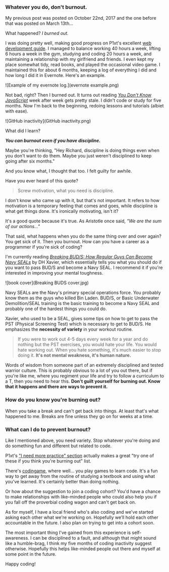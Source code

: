 ### Whatever you do, don't burnout.

My previous post was posted on October 22nd, 2017 and the one before that was posted on March 13th... 

What happened? _I burned out._ 

I was doing pretty well, making good progress on P1xt's excellent [web development guide](https://github.com/P1xt/p1xt-guides/blob/master/wd-cs.md). I managed to balance working 40 hours a week, lifting 6 hours a week in the gym, studying and coding 20 hours a week, and maintaining a relationship with my girlfriend and friends. I even kept my place somewhat tidy, read books, and played the occasional video game. I maintained this for about 6 months, keeping a log of everything I did and how long I did it in Evernote. Here's an example.

![Example of my evernote log.](evernote example.png)

Not bad, right? Then I burned out. It turns out reading [_You Don't Know JavaScript_](https://github.com/getify/You-Dont-Know-JS) week after week gets pretty stale. I didn't code or study for five months. Now I'm back to the beginning, redoing lessons and tutorials (albiet with ease).

![GitHub inactivity](GitHub inactivity.png)

What did I learn? 

_**You can burnout even if you have discipline.**_

Maybe you're thinking, "Hey Richard, discipline is doing things even when you don't want to do them. Maybe you just weren't disciplined to keep going after six months."

And you know what, I thought that too. I felt guilty for awhile. 

Have you ever heard of this quote?

> Screw motivation, what you need is discipline.

I don't know who came up with it, but that's not important. It refers to how motivation is a temporary feeling that comes and goes, while discipline is what get things done. It's ironically motivating, isn't it? 

It's a good quote because it's true. As Aristotle once said, _"We are the sum of our actions..."_

That said, what happens when you do the same thing over and over again? You get sick of it. Then you burnout. How can you have a career as a programmer if you're sick of coding? 

I'm currently reading [_Breaking BUD/S: How Regular Guys Can Become Navy SEALs_](https://www.amazon.com/Breaking-BUD-Regular-Become-SEALs/dp/1484087151) by DH Xavier, which essentially tells you what you should do if you want to pass BUD/S and become a Navy SEAL. I recommend it if you're interested in improving your mental toughness.

![book cover](Breaking BUDS cover.jpg)

Navy SEALs are the Navy's primary special operations force. You probably know them as the guys who killed Bin Laden. BUD/S, or Basic Underwater Demolition/SEAL training is the basic training to become a Navy SEAL and probably one of the hardest things you could do.

Xavier, who used to be a SEAL, gives some tips on how to get to pass the PST (Physical Screening Test) which is necessary to get to BUD/S. He emphasizes the **necessity of variety** in your workout routine.

> If you were to work out 4-5 days every week for a year and do nothing but the PST exercises, you would hate your life. You would hate working out. When you hate something, it's much easier to stop doing it. **It's not mental weakness, it's human nature.**

Words of wisdom from someone part of an extremely disciplined and tested warrior culture. This is probably obvious to a lot of you out there, but if you're like me, where you regiment your life and try to follow a curriculum to a T, then you need to hear this. **Don't guilt yourself for burning out. Know that it happens and there are ways to prevent it.**

### How do you know you're burning out?

When you take a break and can't get back into things. At least that's what happened to me. Breaks are fine unless they go on for weeks at a time.

### What can I do to prevent burnout?

Like I mentioned above, you need variety. Stop whatever you're doing and do something fun and different but related to code.

P1xt's ["I need more practice" section](https://github.com/P1xt/p1xt-guides/blob/master/wd-cs.md) actually makes a great "try one of these if you think you're burning out" list.

There's [codingame](https://www.codingame.com), where well... you play games to learn code. It's a fun way to get away from the routine of studying a textbook and using what you've learned. It's certainly better than doing nothing.

Or how about the suggestion to join a coding cohort? You'd have a chance to make relationships with like-minded people who could also help you if you fall off the proverbial coding wagon and can't get back on.

As for myself, I have a local friend who's also coding and we've started asking each other what we're working on. Hopefully we’ll hold each other accountable in the future. I also plan on trying to get into a cohort soon.

The most important thing I've gained from this experience is self-awareness. I can be disciplined to a fault, and although that might sound like a humble-brag, I think my five months of coding inactivity suggest otherwise. Hopefully this helps like-minded people out there and myself at some point in the future.

Happy coding!
